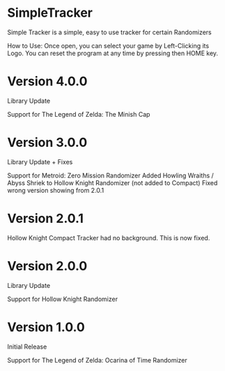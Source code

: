 # SimpleTracker
Simple Tracker is a simple, easy to use tracker for certain Randomizers

How to Use: Once open, you can select your game by Left-Clicking its Logo. You can reset the program at any time by pressing then HOME key.

# Version 4.0.0
Library Update

Support for The Legend of Zelda: The Minish Cap

# Version 3.0.0
Library Update + Fixes

Support for Metroid: Zero Mission Randomizer
Added Howling Wraiths / Abyss Shriek to Hollow Knight Randomizer (not added to Compact)
Fixed wrong version showing from 2.0.1

# Version 2.0.1

Hollow Knight Compact Tracker had no background. This is now fixed.

# Version 2.0.0
Library Update

Support for Hollow Knight Randomizer

# Version 1.0.0
Initial Release

Support for The Legend of Zelda: Ocarina of Time Randomizer
